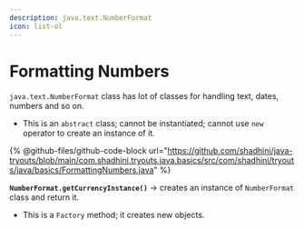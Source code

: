 ```yaml
---
description: java.text.NumberFormat
icon: list-ol
---
```


# Formatting Numbers

`java.text.NumberFormat` class has lot of classes for handling text, dates, numbers and so on.

* This is an `abstract` class; cannot be instantiated; cannot use `new` operator to create an instance of it.

{% @github-files/github-code-block url="https://github.com/shadhini/java-tryouts/blob/main/com.shadhini.tryouts.java.basics/src/com/shadhini/tryouts/java/basics/FormattingNumbers.java" %}



**`NumberFormat.getCurrencyInstance()`** -> creates an instance of `NumberFormat` class and return it.

* This is a `Factory` method; it creates new objects.

